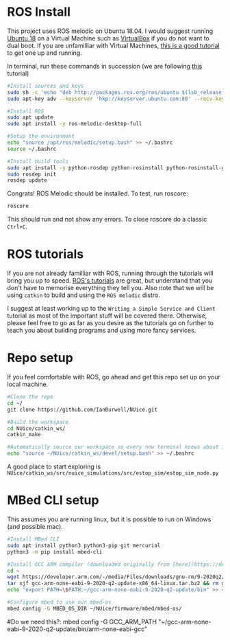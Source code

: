 # ROS Install

This project uses ROS melodic on Ubuntu 18.04. I would suggest running [Ubuntu 18](https://releases.ubuntu.com/18.04.5/) on a Virtual Machine such as [VirtualBox](https://www.virtualbox.org/wiki/Downloads) if you do not want to dual boot. If you are unfamilliar with Virtual Machines, [this is a good tutorial](https://linuxhint.com/install_ubuntu_18-04_virtualbox/) to get one up and running.

In terminal, run these commands in succession (we are following [this](http://wiki.ros.org/melodic/Installation) tutorial)
```bash
#Install sources and keys
sudo sh -c 'echo "deb http://packages.ros.org/ros/ubuntu $(lsb_release -sc) main" > /etc/apt/sources.list.d/ros-latest.list'
sudo apt-key adv --keyserver 'hkp://keyserver.ubuntu.com:80' --recv-key C1CF6E31E6BADE8868B172B4F42ED6FBAB17C654

#Install ROS
sudo apt update
sudo apt install -y ros-melodic-desktop-full

#Setup the environment
echo "source /opt/ros/melodic/setup.bash" >> ~/.bashrc
source ~/.bashrc

#Install build tools
sudo apt install -y python-rosdep python-rosinstall python-rosinstall-generator python-wstool build-essential
sudo rosdep init
rosdep update
```

Congrats! ROS Melodic should be installed. To test, run roscore:
```bash
roscore
```
This should run and not show any errors. To close roscore do a classic `Ctrl+C`.

# ROS tutorials
If you are not already familliar with ROS, running through the tutorials will bring you up to speed. [ROS's tutorials](http://wiki.ros.org/ROS/Tutorials/InstallingandConfiguringROSEnvironment) are great, but understand that you don't have to memorise everything they tell you. Also note that we will be using `catkin` to build and using the `ROS melodic` distro.

I suggest at least working up to the `Writing a Simple Service and Client` tutorial as most of the important stuff will be covered there. Otherwise, please feel free to go as far as you desire as the tutorials go on further to teach you about building programs and using more fancy services.

# Repo setup
If you feel comfortable with ROS, go ahead and get this repo set up on your local machine.

```bash
#Clone the repo
cd ~/
git clone https://github.com/IanBurwell/NUice.git

#Build the workspace
cd NUice/catkin_ws/
catkin_make

#Automatically source our workspace so every new terminal knows about it
echo "source ~/NUice/catkin_ws/devel/setup.bash" >> ~/.bashrc
```

A good place to start exploring is `NUice/catkin_ws/src/nuice_simulations/src/estop_sim/estop_sim_node.py`

# MBed CLI setup
This assumes you are running linux, but it is possible to run on Windows (and possible mac).
```bash
#Install MBed CLI
sudo apt install python3 python3-pip git mercurial
python3 -m pip install mbed-cli

#Install GCC ARM compiler (downloaded originally from [here](https://developer.arm.com/tools-and-software/open-source-software/developer-tools/gnu-toolchain/gnu-rm/downloads))
cd ~
wget https://developer.arm.com/-/media/Files/downloads/gnu-rm/9-2020q2/gcc-arm-none-eabi-9-2020-q2-update-x86_64-linux.tar.bz2
tar xjf gcc-arm-none-eabi-9-2020-q2-update-x86_64-linux.tar.bz2 && rm gcc-arm-none-eabi-9-2020-q2-update-x86_64-linux.tar.bz2 
echo "export PATH=\$PATH:~/gcc-arm-none-eabi-9-2020-q2-update/bin" >> ~/.bashrc

#Configure mbed to use our mbed-os
mbed config -G MBED_OS_DIR ~/NUice/firmware/mbed/mbed-os/
```
#Do we need this?: mbed config -G GCC_ARM_PATH "~/gcc-arm-none-eabi-9-2020-q2-update/bin/arm-none-eabi-gcc"

